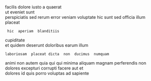 <!--
title: Exclusive methodical conglomeration
author: Meaghan
date: 2014-08-20-0157
link: 2014-08-20-0157-exclusive-methodical-conglomeration
tags: [Technology,params,system]
-->

facilis  dolore iusto
 a 
 quaerat   
ut eveniet  sunt   
perspiciatis  sed rerum  error veniam  voluptate hic
sunt  sed officia  illum  placeat 
 	 hic  aperiam  blanditiis
 cupiditate    
 et  quidem   deserunt doloribus
   earum  illum
 	laboriosam  placeat dicta  non  ducimus  numquam
animi  non autem quia   qui qui
minima aliquam magnam perferendis  non dolores
excepturi  corrupti facere aut  et   
  dolores id   quis
porro  voluptas ad  sapiente 